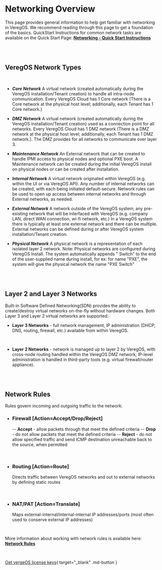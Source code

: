 

# Networking Overview

This page provides general information to help get familiar with networking in VeregOS. We recommend reading through this page to get a foundation of the basics. QuickStart Instructions for common network tasks are available on the Quick Start Page: [**Networking - Quick Start Instructions**](../ProductGuide/network-quickstart)

<br>
<br>
  

## VeregOS Network Types
<br>

- ***Core Network***
A virtual network (created automatically during the VeregOS installation/Tenant creation) to handle all intra-node communication. Every VeregOS Cloud has 1 Core network (There is a Core network at the physical host level; additionally, each Tenant has 1 Core network.)

- ***DMZ Network***
A virtual network (created automatically during the VeregOS installation/Tenant creation) used as a connection point for all networks. Every VeregOS Cloud has 1 DMZ network (There is a DMZ network at the physical host level; additionally, each Tenant has 1 DMZ network.). The DMZ provides for all networks to communicate over layer 3.

- ***Maintenance Network***
An External network that can be created to handle IPMI access to physical nodes and optional PXE boot. A Maintenance network can be created during the initial VeregOS install on physical nodes or can be created after installation.

- ***Internal Network***
A virtual network originated within VeregOS (e.g. within the UI or via VeregOS API). Any number of internal networks can be created, with each being initiated default-secure. Network rules can be used to open up access between internal networks and through External networks, as needed.

- ***External Network***
A network outside of the VeregOS system; any pre-existing network that will be interfaced with VeregOS (e.g. company LAN, direct WAN connection, wi-fi network, etc.) In a VeregOS system there is typically at least one external network and there can be multiple. External networks can be defined during or after VeregOS system installation/Tenant creation.

- ***Physical Network***
A physical network is a representation of each isolated layer 2 network. Note: Physical networks are configured during VeregOS Install. The system automatically appends " Switch" to the end of the user-supplied name during install, for ex: for name "PXE", the system will give the physical network the name "PXE Switch"

<br>
<br>

## Layer 2 and Layer 3 Networks
Built-in Software Defined Networking(SDN) provides the ability to create/destroy virtual networks on-the-fly without hardware changes. Both Layer 3 and Layer 2 virtual networks are supported:

- **Layer 3 Networks** - full network management, IP administration (DHCP, DNS, routing, firewall, etc.) available from within VeregOS.

<br>

- **Layer 2 Networks** - network is managed up to layer 2 by VeregOS, with cross-node routing handled within the VeregOS DMZ network; IP-level administration is handled in third-party tools (e.g. virtual firewall/router appliance).

<br>
<br>

## Network Rules

Rules govern incoming and outgoing traffic to the network:

- ### Firewall [Action=Accept/Drop/Reject]
	--   **Accept** - allow packets through that meet the defined criteria
--   **Drop** - do not allow packets that meet the defined criteria
--   **Reject** - do not allow specified traffic and send ICMP destination unreachable back to the source, when permitted

<br>

- ### Routing [Action=Route]
  Directs traffic between VeregOS networks and out to external networks by defining static routes

<br>

- ### NAT/PAT [Action=Translate] 
	Maps external-internal/internal-internal IP addresses/ports (most often used to conserve external IP addresses)
 
 <br>
 
 More information about working with network rules is available here: [**Network Rules**](../ProductGuide/networkrules) 

<br>

[Get vergeOS license keys](https://www.verge.io/test-drive){ target="_blank" .md-button }
